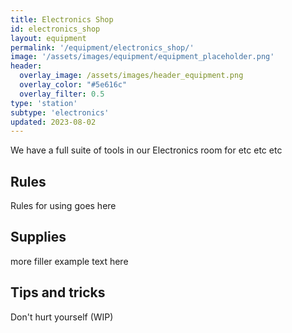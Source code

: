```yaml
---
title: Electronics Shop
id: electronics_shop
layout: equipment
permalink: '/equipment/electronics_shop/'
image: '/assets/images/equipment/equipment_placeholder.png'
header:
  overlay_image: /assets/images/header_equipment.png
  overlay_color: "#5e616c"
  overlay_filter: 0.5
type: 'station'
subtype: 'electronics'
updated: 2023-08-02
---
```


We have a full suite of tools in our Electronics room for etc etc etc

## Rules

Rules for using goes here

## Supplies

more filler example text here

## Tips and tricks
Don't hurt yourself (WIP)
